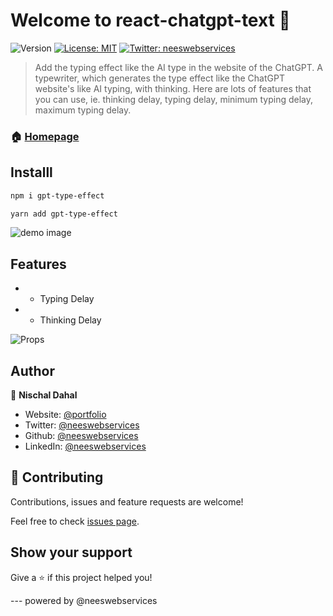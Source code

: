 # Welcome to react-chatgpt-text 👋

![Version](https://img.shields.io/badge/version-1.0.0-blue.svg?cacheSeconds=2592000)
[![License: MIT](https://img.shields.io/badge/License-MIT-yellow.svg)](#)
[![Twitter: neeswebservices](https://img.shields.io/twitter/follow/neeswebservices.svg?style=social)](https://twitter.com/neeswebservices)

> Add the typing effect like the AI type in the website of the ChatGPT. A typewriter, which generates the type effect like the ChatGPT website's like AI typing, with thinking. Here are lots of features that you can use, ie. thinking delay, typing delay, minimum typing delay, maximum typing delay.

### 🏠 [Homepage](https://github.com/neeswebservices/react-chatgpt-text#readme)

## Installl

```sh
npm i gpt-type-effect
```

```sh
yarn add gpt-type-effect
```

![demo image](https://res.cloudinary.com/dacp0r5b7/image/upload/v1684305616/final_vy4aep.gif)

## Features

- - Typing Delay
- - Thinking Delay

![Props](https://res.cloudinary.com/dacp0r5b7/image/upload/v1684305939/Screenshot_10_hg9yj9.png)

## Author

👤 **Nischal Dahal**

- Website: [@portfolio](https://dahal-nischal.com.np)
- Twitter: [@neeswebservices](https://twitter.com/neeswebservices)
- Github: [@neeswebservices](https://github.com/neeswebservices)
- LinkedIn: [@neeswebservices](https://linkedin.com/in/neeswebservices)

## 🤝 Contributing

Contributions, issues and feature requests are welcome!

Feel free to check [issues page](https://github.com/neeswebservices/react-chatgpt-text/issues).

## Show your support

Give a ⭐️ if this project helped you!

--- powered by @neeswebservices
